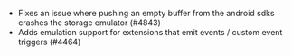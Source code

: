 - Fixes an issue where pushing an empty buffer from the android sdks crashes the storage emulator (#4843)
- Adds emulation support for extensions that emit events / custom event triggers (#4464)

